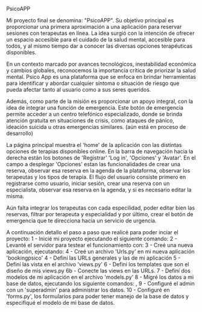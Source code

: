 PsicoAPP

Mi proyecto final se denomina: "PsicoAPP". Su objetivo principal es proporcionar una primera aproximación a una aplicación para reservar sesiones con terapeutas en línea. La idea surgió con la intención de ofrecer un espacio accesible para el cuidado de la salud mental, accesible para todos, y al mismo tiempo dar a conocer las diversas opciones terapéuticas disponibles.

En un contexto marcado por avances tecnológicos, inestabilidad económica y cambios globales, reconocemos la importancia crítica de priorizar la salud mental. Psico App es una plataforma que se enfoca en brindar herramientas para identificar y abordar cualquier síntoma o situación de riesgo que pueda afectar tanto al usuario como a sus seres queridos.

Además, como parte de la misión es proporcionar un apoyo integral, con la idea de integrar una función de emergencia. Este botón de emergencia permite acceder a un centro telefónico especializado, donde se brinda atención gratuita en situaciones de crisis, como ataques de pánico, ideación suicida u otras emergencias similares. (aún está en proceso de desarrollo)

La página principal muestra el 'home' de la aplicación con las distintas opciones de terapias disponibles online. En la barra de navegación hacia la derecha están los botones de 'Registrar' 'Log in', 'Opciones' y 'Avatar'. En el campo a desplegar 'Opciones' estan las funcionalidades de crear una reserva, observar esa reserva en la agenda de la plataforma, observar los terapeutas y los tipos de terapia. El flujo del usuario consiste primero en registrarse como usuario, iniciar sesión, crear una reserva con un especialista, observar esa reserva en la agenda, y si es necesario editar la misma. 

Aún falta integrar los terapeutas con cada especilidad, poder editar bien las reservas, filtrar por terapeuta y especialidad y por último, crear el botón de emergencia que te direcciona hacia un servicio de urgencia.

A continuación detallo el paso a paso que realicé para poder inciar el proyecto:
1 - Inicié mi proyecto ejecutando el siguiente comando: <django-admin startproject Meetingpsico>
2 - Levanté el servidor para testear el funcionamiento con: <python manage.py runserver>
3 - Creé una nueva aplicación, ejecutando: <python manage.py startapp bookingpsico>
4 - Creé un archivo 'Urls.py' en mi nueva aplicación 'bookingpsico'
4 - Definí las URLs generales y las de mi aplicación
5 - Definí las vista en el archivo 'views.py'
6 - Definí los templates que son el diseño de mis views.py
6b - Conecte las views en las URLs.
7 - Definí dos modelos de mi aplicación en el archivo 'models.py'
8 - Migré los datos a mi base de datos, ejecutando los siguiente comandos: <python manage.py makemigrations>, <python manage.py migrate>
9 - Configuré el admin con un 'superadmin' para administrar los datos.
10 - Configuré en 'forms.py', los formularios para poder tener manejo de la base de datos y especifiqué el modelo de mi base de datos.
